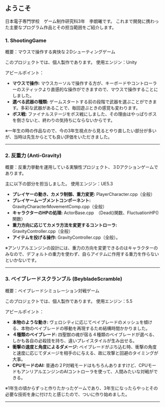 ## ようこそ
日本電子専門学校　ゲーム制作研究科3年　李朗曦です。
これまで開発に携わった主要なプログラム作品とその担当範囲をご紹介します。

### 1. ShootingGame
概要：マウスで操作する爽快な２Dシューティングゲーム

このプロジェクトでは、個人製作であります。
使用エンジン：Unity

アピールポイント：
* **マウスで操作:** マウスカーソルで操作する方が、キーボードやコントローラーのスティックより直感的な操作ができますので、マウスで操作することにしました。
* **選べる武器の種類:** ゲームスタートする前の段階で武器を選ぶことができます。多彩な武器があることで、毎回遊ぶときの感覚も変わります。
* **ボス戦:** ファイナルステージをボス戦にしました、その理由はやっぱりボスを倒さないと、終わりの気持ちにならないからです。

※一年生の時の作品なので、今の3年生視点から見るとやり直したい部分が多いが、当時は先生からとても良い評価をいただきました。

---

### 2. 反重力 (Anti-Gravity)
概要：反重力挙動を運用している実験性プロジェクト、３Dアクションゲームであります。

主に以下の部分を担当しました。
使用エンジン：UE5.3

* **プレイヤーの動き、カメラ制御、重力変更:** PlayerCharacter.cpp（全般）
* **プレイヤームーブメントコンポーネント:** GravityCharacterMovementComp.cpp（全般）
* **キャラクターのHPの処理:** ActorBase.cpp　（Dead()関数、FluctuationHP()関数）
* **重力方向に応じてカメラ方法を変更するコントローラ:** GravityController.cpp（全般）
* **アイテムを投げる操作:** GravityController.cpp（全般）。

※アンリアルエンジンの設計には、重力の方向を変更できるのはキャラクターのみなので、デフォルトの重力を使わず、自らアイテムに作用する重力を作らないといかないです。

---

### 3. ベイブレードスクランブル (BeybladeScramble)
概要：ベイブレードシミュレーション対戦ゲーム

このプロジェクトでは、個人製作であります。
使用エンジン：5.5

アピールポイント：
* **本物のような動き:** ヴェロシティに応じてベイブレードのメッシュを傾ける、本物のベイブレードの移動を再現するため結構時間かかりました。
* **４種類のベイブレード:** 四聖獣の魂が宿る４種類のベイブレードが選べる、しかも各自の必殺技を持ち、違いプレイスタイルが生み出せる。
* **衝撃の速度と角度によるダメージ:** ベイブレードがぶち込む時、衝撃の角度と速度に応じてダメージを相手のに与える、故に攻撃と回避のタイミングが大事。
* **CPUモードのAI:** 普通の２P対戦モードはもちろんありますけど、CPUモードもアンリアルエンジンのAIコントローラを使って、人間みたいな対戦ができる。

※1年生の頃からずっと作りたかったゲームであり、3年生になったらやっとその必要な技術を身に付けたと感じたので、ついに作り始めました。

---
